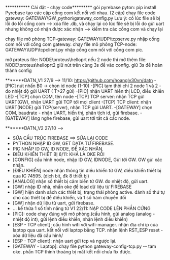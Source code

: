 *********** Cài đặt - chạy code*********
gói pyrebase pyton: pip install Pyrebase
tạo các cặp cổng com kết nối với nhau. (2 cặp)
chạy file code gateway: GATEWAY\GW_python\gateway_config.py
    Lưu ý: có lúc file sẽ bị lỗi do lỗi cổng com --> xóa file .db, và chạy lại
	   có lúc file sẽ bị lỗi do gửi uart nhưng không có nhận được xác nhận --> kiểm tra các cổng com và chạy lại

chạy file mô phỏng TCP-gateway: GATEWAY\UDP\tcpserve.py
	nhập cổng com nối với cổng com gateway.
chạy file mô phỏng TCP-node: GATEWAY\UDP\tcpclient.py
	nhập cổng com nối với cổng com pic.

mở proteus file: NODE\proteus\helloprt
nếu 2 node thì mở thêm file: NODE\proteus\helloprt2
giữ nút trên cùng 3s để vào config. giữ 3s để hoàn thành config


*******DATN_V1
27/9 --> 11/10: 
https://github.com/hoanglv30vn/datn
-[PIC] nút nhấn B0 -> chọn id node (1-10) 
-[PIC] tạm thời chỉ 2 node 1 và 2 - đo nhiệt độ gửi UART ( T>27 gửi) 
-[PIC] nhận UART hiển thị LCD, điều khiển LED 
-[TCP] chọn COM, tên node 
-[TCP] TCP server: nhận TCP gửi UART(GW), nhận UART gửi TCP tới mọi client 
-[TCP] TCP client: nhận UART(NODE) gửi TCP(server), nhận TCP gửi UART. 
-[GATEWAY] chọn COM, baudrate - nhận UART, hiển thị, phân tích id, gửi firebase. 
-[GATEWAY] lắng nghe firebase, gửi uart tới tất cả các node.


*******DATN_V2
27/10 -->
- SỬA CẤU TRÚC FIREBASE ==> SỬA LẠI CODE
- PYTHON NHẬP ID GW, GET DATA TỪ FIREBASE.
- PIC NHẬP ID GW, ID NODE, ĐỂ XÁC NHẬN.
- ĐIỀU KHIỂN THIẾT BỊ
6/11: KHÁ LÀ OKE RỒI
- [CONFIG] cấu hình node, nhập ID GW, IDNODE, Gửi tới GW. GW gửi xác nhận.
- [ĐIỀU KHIỂN] node nhận thông tin điều khiển từ GW, điều khiển thiết bị qua IC 74595. (dịch bit, đk 8 thiết bị)
- [ANALOG] nhận số thiết bị cảm biến từ GW. đo nhiệt độ, gửi uart.
- [GW] nhập ID nhà, nhấn oke để load dữ liệu từ FIREBASE
- [GW] hiện danh sách các thiết bị, trạng thái phòng active. đánh số thứ tự cho các thiết bị để điều khiển, và 1 số hàm chuyển đổi
- [GW] nhận dữ liệu từ uart, gửi firebase.
- ... kế thừa 1 số tính năng từ V1
22/11: NẠP CODE LÊN PHẦN CỨNG
- [PIC]: code chạy đúng với mô phỏng.(cấu hình, gửi analog (analog -nhiệt độ int), gửi lệnh điều khiển, nhận lệnh điều khiển)
- [ESP - TCP client]: cấu hình wifi với wifi-manager. nhận địa chỉ ip của laptop qua uart. kết nối với laptop bằng TCP. nhận lệnh RST_ESP reset - xóa dữ liệu đã cấu hình/
- [ESP - TCP client]: nhận uart gửi tcp và ngược lại.
- [GATEWAY - Laptop]: chạy file python gateway-config-tcp.py -- tạm oke. phần TCP thỉnh thoảng bị mất kết nối chưa fix được.
